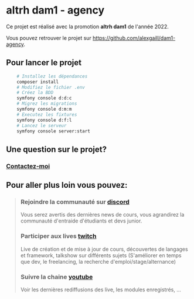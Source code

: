 # altrh dam1 - agency 

Ce projet est réalisé avec la promotion **altrh dam1** de l'année 2022.

Vous pouvez retrouver le projet sur <https://github.com/alexgaill/dam1-agency>.

## Pour lancer le projet
 
```sh
    # Installez les dépendances
    composer install
    # Modifiez le fichier .env
    # Créez la BDD
    symfony console d:d:c
    # Migrez les migrations
    symfony console d:m:m
    # Executez les fixtures
    symfony console d:f:l
    # Lancez le serveur
    symfony console server:start
```

## Une question sur le projet? 
### [Contactez-moi](mailto:contact@steptosuccess.com)

## Pour aller plus loin vous pouvez:

> ### Rejoindre la communauté sur [discord](https://discord.gg/zDm8RX8jYb)
> Vous serez avertis des dernières news de cours, vous agrandirez la communauté d'entraide d'étudiants et devs junior.
>
> ### Participer aux lives [twitch](https://www.twitch.tv/alex_gaill)
> Live de création et de mise à jour de cours, découvertes de langages et framework, talkshow sur différents sujets (S'améliorer en temps que dev, le freelancing, la recherche d'emploi/stage/alternance)
> ### Suivre la chaine [youtube](https://www.youtube.com/channel/UCgj5orSaIhJ8r7tVT6qjr3Q)
> Voir les dernières rediffusions des live, les modules enregistrés, ...

